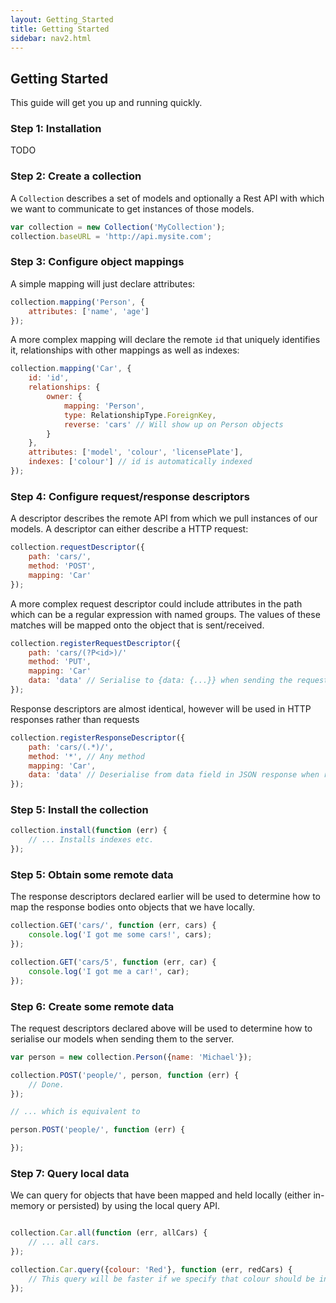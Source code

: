 ```yaml
---
layout: Getting_Started
title: Getting Started
sidebar: nav2.html
---
```


## Getting Started

This guide will get you up and running quickly.

### Step 1: Installation

TODO

### Step 2: Create a collection

A `Collection` describes a set of models and optionally a Rest API with which we want to communicate to get instances
of those models.

```javascript
var collection = new Collection('MyCollection');
collection.baseURL = 'http://api.mysite.com';
```

### Step 3: Configure object mappings

A simple mapping will just declare attributes:

```javascript
collection.mapping('Person', {
    attributes: ['name', 'age']
});
```

A more complex mapping will declare the remote `id` that uniquely identifies it, relationships with other mappings
as well as indexes:

```javascript
collection.mapping('Car', {
    id: 'id',
    relationships: {
        owner: {
            mapping: 'Person',
            type: RelationshipType.ForeignKey,
            reverse: 'cars' // Will show up on Person objects
        }
    },
    attributes: ['model', 'colour', 'licensePlate'],
    indexes: ['colour'] // id is automatically indexed
});
```

### Step 4: Configure request/response descriptors

A descriptor describes the remote API from which we pull instances of our models. A descriptor can either describe
a HTTP request:

```javascript
collection.requestDescriptor({
    path: 'cars/',
    method: 'POST',
    mapping: 'Car'
});
```

A more complex request descriptor could include attributes in the path which can be a regular expression with named
groups. The values of these matches will be mapped onto the object that is sent/received.

```javascript
collection.registerRequestDescriptor({
    path: 'cars/(?P<id>)/'
    method: 'PUT',
    mapping: 'Car'
    data: 'data' // Serialise to {data: {...}} when sending the request.
});
```

Response descriptors are almost identical, however will be used in HTTP responses rather than requests

```javascript
collection.registerResponseDescriptor({
    path: 'cars/(.*)/',
    method: '*', // Any method
    mapping: 'Car',
    data: 'data' // Deserialise from data field in JSON response when receiving.
});
```

### Step 5: Install the collection

```javascript
collection.install(function (err) {
    // ... Installs indexes etc.
});
```

### Step 5: Obtain some remote data

The response descriptors declared earlier will be used to determine how to map the response bodies onto objects
that we have locally.

```javascript
collection.GET('cars/', function (err, cars) {
    console.log('I got me some cars!', cars);
});

collection.GET('cars/5', function (err, car) {
    console.log('I got me a car!', car);
});
```

### Step 6: Create some remote data

The request descriptors declared above will be used to determine how to serialise our models when sending them to 
the server.

```javascript
var person = new collection.Person({name: 'Michael'});

collection.POST('people/', person, function (err) {
    // Done.
});

// ... which is equivalent to

person.POST('people/', function (err) {

});

```

### Step 7: Query local data

We can query for objects that have been mapped and held locally (either in-memory or persisted) by using the local
query API.

```javascript

collection.Car.all(function (err, allCars) {
    // ... all cars.
});

collection.Car.query({colour: 'Red'}, function (err, redCars) {
    // This query will be faster if we specify that colour should be indexed when creating the mappings.
});

```